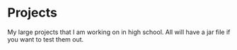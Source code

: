 # Projects
My large projects that I am working on in high school. All will have a jar file if you want to test them out.
